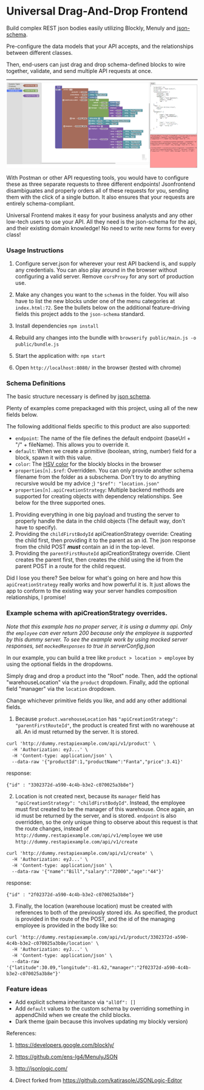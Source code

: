 Universal Drag-And-Drop Frontend
==============
Build complex REST json bodies easily utilizing Blockly, Menuly and [json-schema](https://json-schema.org/draft/2020-12/json-schema-core.html).

Pre-configure the data models that your API accepts, and the relationships between different classes.

Then, end-users can just drag and drop schema-defined blocks to wire together, validate, and send multiple API requests at once.

![Example](https://raw.githubusercontent.com/markd315/JSON-blockbuilder-frontend/master/example.png)

With Postman or other API requesting tools, you would have to configure these as three separate requests to three different endpoints! Jsonfrontend disambiguates and properly orders all of these requests for you, sending them with the click of a single button. It also ensures that your requests are entirely schema-compliant.

Universal Frontend makes it easy for your business analysts and any other low-tech users to use your API. All they need is the json-schema for the api, and their existing domain knowledge! No need to write new forms for every class!

### Usage Instructions

1. Configure server.json for wherever your rest API backend is, and supply any credentials. You can also play around in the browser without configuring a valid server. Remove `corsProxy` for any sort of production use.

2. Make any changes you want to the `schema`s in the folder. You will also have to list the new blocks under one of the menu categories at `index.html:72`. See the bullets below on the additional feature-driving fields this project adds to the `json-schema` standard.

3. Install dependencies `npm install`

4. Rebuild any changes into the bundle with `browserify public/main.js -o public/bundle.js` 

5. Start the application with: `npm start`

6. Open `http://localhost:8080/` in the browser (tested with chrome)


### Schema Definitions

The basic structure necessary is defined by [json schema](https://json-schema.org/draft/2020-12/json-schema-core.html). 


Plenty of examples come prepackaged with this project, using all of the new fields below.

The following additional fields specific to this product are also supported:
- `endpoint`: The name of the file defines the default endpoint (baseUrl + "/" + fileName). This allows you to override it.
- `default`: When we create a primitive (boolean, string, number) field for a block, spawn it with this value.
- `color`: The [HSV color](https://developers.google.com/blockly/guides/create-custom-blocks/block-colour#:~:text=%20Block%20colour%20%201%20Defining%20the%20block,space%20is%20highly%20recommended%2C%20but%20Blockly...%20More%20) for the blockly blocks in the browser
- `properties[n].$ref`: Overridden. You can only provide another schema filename from the folder as a subschema. Don't try to do anything recursive would be my advice ;) `"$ref": "location.json"` 
- `properties[n].apiCreationStrategy`: Multiple backend methods are supported for creating objects with dependency relationships. See below for the three supported ones.

1. Providing everything in one big payload and trusting the server to properly handle the data in the child objects (The default way, don't have to specify).
2. Providing the `childFirstBodyId` apiCreationStrategy override: Creating the child first, then providing it to the parent as an id. The json response from the child POST ***must*** contain an id in the top-level.
3. Providing the `parentFirstRouteId` apiCreationStrategy override. Client creates the parent first, then creates the child using the id from the parent POST in a route for the child request.

Did I lose you there? See below for what's going on here and how this `apiCreationStrategy` really works and how powerful it is. It just allows the app to conform to the existing way your server handles composition relationships, I promise!

### Example schema with apiCreationStrategy overrides.

*Note that this example has no proper server, it is using a dummy api. Only the `employee` can ever return 200 because only the employee is supported by this dummy server. To see the example work by using mocked server responses, set `mockedResponses` to true in serverConfig.json*

In our example, you can build a tree like `product > location > employee` by using the optional fields in the dropdowns.

Simply drag and drop a product into the "Root" node. Then, add the optional "warehouseLocation" via the `product` dropdown. Finally, add the optional field "manager" via the `location` dropdown.

Change whichever primitive fields you like, and add any other additional fields.


1. Because `product.warehouseLocation` has `"apiCreationStrategy": "parentFirstRouteId"`, the product is created first with no warehouse at all. An id must returned by the server. It is stored.

```
curl 'http://dummy.restapiexample.com/api/v1/product' \
  -H 'Authorization: eyJ...' \
  -H 'Content-type: application/json' \
  --data-raw '{"productId":1,"productName":"Fanta","price":3.41}'
```
response:
```
{"id" : "3302372d-a590-4c4b-b3e2-c070025a3b8e"}
```

2. Location is not created next, because its `manager` field has `"apiCreationStrategy": "childFirstBodyId"`.
Instead, the employee must first created to be the manager of this warehouse. Once again, an id must be returned by the server, and is stored.
`endpoint` is also overridden, so the only unique thing to observe about this request is that the route changes, instead of `http://dummy.restapiexample.com/api/v1/employee` we use `http://dummy.restapiexample.com/api/v1/create`

```
curl 'http://dummy.restapiexample.com/api/v1/create' \
  -H 'Authorization: eyJ...' \
  -H 'Content-type: application/json' \
  --data-raw '{"name":"Bill","salary":"72000","age":"44"}'
```
response:
```
{"id" : "2f02372d-a590-4c4b-b3e2-c070025a3b8e"}
```

3. Finally, the location (warehouse location) must be created with references to both of the previously stored ids.
As specified, the product is provided in the route of the POST, and the id of the managing employee is provided in the body like so:
```
curl 'http://dummy.restapiexample.com/api/v1/product/3302372d-a590-4c4b-b3e2-c070025a3b8e/location' \
  -H 'Authorization: eyJ...' \
  -H 'Content-type: application/json' \
  --data-raw '{"latitude":30.09,"longitude":-81.62,"manager":"2f02372d-a590-4c4b-b3e2-c070025a3b8e"}'
```


### Feature ideas

- Add explicit schema inheritance via `"allOf": []`
- Add `default` values to the custom schema by overriding something in appendChild when we create the child blocks.
- Dark theme (pain because this involves updating my blockly version)


References:

1. https://developers.google.com/blockly/

2. https://github.com/ens-lg4/MenulyJSON

3. http://jsonlogic.com/

4. Direct forked from https://github.com/katirasole/JSONLogic-Editor

